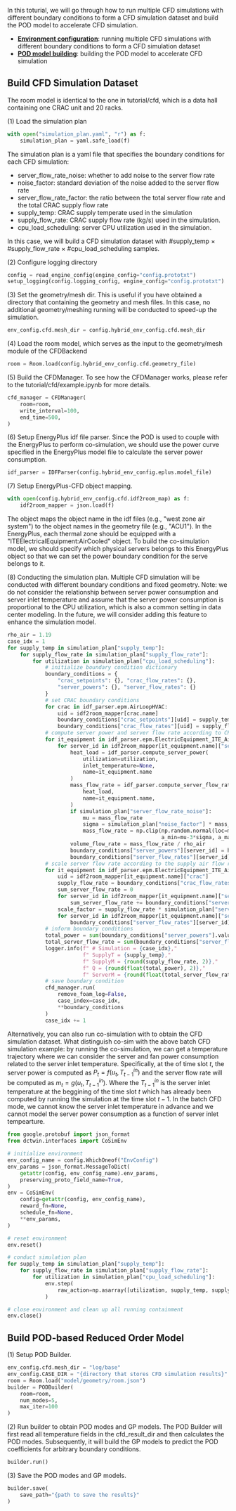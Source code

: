 In this toturial, we will go through how to run multiple CFD simulations with different boundary conditions to form a CFD
simulation dataset and build the POD model to accelerate CFD simulation.

* **[Environment configuration](#build-cfd-simulation-dataset)**: running multiple CFD simulations with different boundary conditions to form a CFD simulation dataset 
* **[POD model building](#build-pod-based-reduced-order-model)**: building the POD model to accelerate CFD simulation

## Build CFD Simulation Dataset
The room model is identical to the one in tutorial/cfd, which is a
data hall containing one CRAC unit and 20 racks.

(1) Load the simulation plan
``` py linenums="1"
with open("simulation_plan.yaml", "r") as f:
    simulation_plan = yaml.safe_load(f)
```
The simulation plan is a yaml file that specifies the boundary conditions for each CFD simulation:
* server_flow_rate_noise: whether to add noise to the server flow rate
* noise_factor: standard deviation of the noise added to the server flow rate
* server_flow_rate_factor: the ratio between the total server flow rate and the total CRAC supply flow rate
* supply_temp: CRAC supply temperate used in the simulation
* supply_flow_rate: CRAC supply flow rate (kg/s) used in the simulation.
* cpu_load_scheduling: server CPU utilization used in the simulation.

In this case, we will build a CFD simulation dataset with #supply_temp $\times$ #supply_flow_rate $\times$ #cpu_load_scheduling samples.

(2) Configure logging directory
``` py linenums="1"
config = read_engine_config(engine_config="config.prototxt")
setup_logging(config.logging_config, engine_config="config.prototxt")
```

(3) Set the geometry/mesh dir. This is useful if you have obtained a directory that containing the geometry and mesh
files. In this case, no additional geometry/meshing running will be conducted to speed-up the simulation.
``` py linenums="1"
env_config.cfd.mesh_dir = config.hybrid_env_config.cfd.mesh_dir
```

(4) Load the room model, which serves as the input to the geometry/mesh module of the CFDBackend
``` py linenums="1"
room = Room.load(config.hybrid_env_config.cfd.geometry_file)
```

(5) Build the CFDManager. To see how the CFDManager works, please refer to the tutorial/cfd/example.ipynb for more details.
``` py linenums="1"
cfd_manager = CFDManager(
    room=room,
    write_interval=100,
    end_time=500,
)
```

(6) Setup EnergyPlus idf file parser. Since the POD is used to couple with the EnergyPlus to perform co-simulation,
we should use the power curve specified in the EnergyPlus model file to calculate the server power consumption.
``` py linenums="1"
idf_parser = IDFParser(config.hybrid_env_config.eplus.model_file)
```

(7) Setup EnergyPlus-CFD object mapping.
``` py linenums="1"
with open(config.hybrid_env_config.cfd.idf2room_map) as f:
    idf2room_mapper = json.load(f)
```
The object maps the object name in the idf files (e.g., "west zone air system") to the object names in the geometry file
(e.g., "ACU1"). In the EnergyPlus, each thermal zone should be equipped with a "ITEElectricalEquipment:AirCooled" object.
To build the co-simulation model, we should specify which physical servers belongs to this EnergyPlus object so that we
can set the power boundary condition for the serve belongs to it.

(8) Conducting the simulation plan. Multiple CFD simulation will be conducted with different boundary conditions and fixed geometry. Note: we do not consider the relationship between server power consumption and server inlet temperature and assume that the server power consumption is proportional to the CPU utilization, which is also a common setting in data center modeling. In the future, we will consider adding this feature to enhance the simulation model.
``` py linenums="1"
rho_air = 1.19
case_idx = 1
for supply_temp in simulation_plan["supply_temp"]:
    for supply_flow_rate in simulation_plan["supply_flow_rate"]:
        for utilization in simulation_plan["cpu_load_scheduling"]:
            # initialize boundary condition dictionary
            boundary_conditions = {
                "crac_setpoints": {}, "crac_flow_rates": {},
                "server_powers": {}, "server_flow_rates": {}
            }
            # set CRAC boundary conditions
            for crac in idf_parser.epm.AirLoopHVAC:
                uid = idf2room_mapper[crac.name]
                boundary_conditions["crac_setpoints"][uid] = supply_temp
                boundary_conditions["crac_flow_rates"][uid] = supply_flow_rate / rho_air
            # compute server power and server flow rate according to CPU load scheduling
            for it_equipment in idf_parser.epm.ElectricEquipment_ITE_AirCooled:
                for server_id in idf2room_mapper[it_equipment.name]["servers"]:
                    heat_load = idf_parser.compute_server_power(
                        utilization=utilization,
                        inlet_temperature=None,
                        name=it_equipment.name
                    )
                    mass_flow_rate = idf_parser.compute_server_flow_rate(
                        heat_load,
                        name=it_equipment.name,
                    )
                    if simulation_plan["server_flow_rate_noise"]:
                        mu = mass_flow_rate
                        sigma = simulation_plan["noise_factor"] * mass_flow_rate
                        mass_flow_rate = np.clip(np.random.normal(loc=mu, scale=sigma),
                                                 a_min=mu-3*sigma, a_max=mu+3*sigma)
                    volume_flow_rate = mass_flow_rate / rho_air
                    boundary_conditions["server_powers"][server_id] = heat_load
                    boundary_conditions["server_flow_rates"][server_id] = volume_flow_rate
            # scale server flow rate according to the supply air flow rate
            for it_equipment in idf_parser.epm.ElectricEquipment_ITE_AirCooled:
                uid = idf2room_mapper[it_equipment.name]["crac"]
                supply_flow_rate = boundary_conditions["crac_flow_rates"][uid]
                sum_server_flow_rate = 0
                for server_id in idf2room_mapper[it_equipment.name]["servers"]:
                    sum_server_flow_rate += boundary_conditions["server_flow_rates"][server_id]
                scale_factor = supply_flow_rate * simulation_plan["server_flow_rate_factor"] / sum_server_flow_rate
                for server_id in idf2room_mapper[it_equipment.name]["servers"]:
                    boundary_conditions["server_flow_rates"][server_id] *= scale_factor
            # inform boundary conditions
            total_power = sum(boundary_conditions["server_powers"].values())
            total_server_flow_rate = sum(boundary_conditions["server_flow_rates"].values())
            logger.info(f" # Simulation = {case_idx},"
                        f" SupplyT = {supply_temp},"
                        f" SupplyM = {round(supply_flow_rate, 2)},"
                        f" Q = {round(float(total_power), 2)},"
                        f" ServerM = {round(float(total_server_flow_rate), 2)}")
            # save boundary condition
            cfd_manager.run(
                remove_foam_log=False,
                case_index=case_idx,
                **boundary_conditions
            )
            case_idx += 1
```
Alternatively, you can also run co-simulation with to obtain the CFD simulation dataset. What distinguish co-sim with 
the above batch CFD simulation example: by running the co-simulation, we can get a temperature trajectory where we can
consider the server and fan power consumption related to the server inlet temperature. Specifically, at the of time
slot $t$, the server power is computed as $P_{t} = f(u_{t}, T^{in}_{t-1})$ and the server flow rate will be computed
as $m_{t} = g(u_{t}, T^{in}_{t-1})$. Where the $T^{in}_{t-1}$ is the server inlet temperature at the beggining of
the time slot $t$ which has already been computed by running the simulation at the time slot $t-1$. In the batch CFD
mode, we cannot know the server inlet temperature in advance and we cannot model the server power consumption as a
function of server inlet tempearture.
``` py linenums="1"
from google.protobuf import json_format
from dctwin.interfaces import CoSimEnv

# initialize environment
env_config_name = config.WhichOneof("EnvConfig")
env_params = json_format.MessageToDict(
    getattr(config, env_config_name).env_params,
    preserving_proto_field_name=True,
)
env = CoSimEnv(
    config=getattr(config, env_config_name),
    reward_fn=None,
    schedule_fn=None,
    **env_params,
)

# reset environment
env.reset()

# conduct simulation plan
for supply_temp in simulation_plan["supply_temp"]:
    for supply_flow_rate in simulation_plan["supply_flow_rate"]:
        for utilization in simulation_plan["cpu_load_scheduling"]:
            env.step(
                raw_action=np.asarray([utilization, supply_temp, supply_flow_rate])
            )

# close environment and clean up all running containment
env.close()
```

## Build POD-based Reduced Order Model
(1) Setup POD Builder.
``` py linenums="1"
env_config.cfd.mesh_dir = "log/base"
env_config.CASE_DIR = "{directory that stores CFD simulation results}"
room = Room.load("model/geometry/room.json")
builder = PODBuilder(
    room=room,
    num_modes=5,
    max_iter=100
)
```
(2) Run builder to obtain POD modes and GP models. The POD Builder will first read all temperature fields in the 
cfd_result_dir and then calculates the POD modes. Subsequently, it will build the GP models to predict the POD
coefficients for arbitrary boundary conditions.
``` py linenums="1"
builder.run()
```
(3) Save the POD modes and GP models.
``` py linenums="1" 
builder.save(
    save_path="{path to save the results}"
)
```